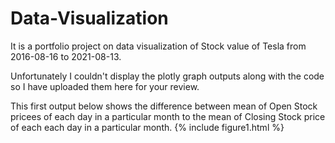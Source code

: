 # Data-Visualization
It is a portfolio project on data visualization of Stock value of Tesla from 2016-08-16 to 2021-08-13.

Unfortunately I couldn't display the plotly graph outputs along with the code so I have uploaded them here for your review.

This first output below shows the difference between mean of Open Stock pricees of each day in a particular month to the mean of Closing Stock price of each each day in a particular month.
{% include figure1.html %}
